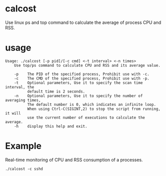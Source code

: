 # calcost
Use linux ps and top command to calculate the average of process CPU and RSS.
# usage
```
Usage: ./calcost [-p pid]/[-c cmd] <-t interval> <-n times>
    Use top/ps command to calculate CPU and RSS and its average value.

    -p    The PID of the specified process, Prohibit use with -c.
    -c    The CMD of the specified process, Prohibit use with -p.
    -t    Optional parameters, Use it to specify the scan time interval, the
          default time is 2 seconds.
    -n    Optional parameters, Use it to specify the number of averaging times,
          The default number is 0, which indicates an infinite loop.
          When using Ctrl-C(SIGINT,2) to stop the script from running, it will 
          use the current number of executions to calculate the average.
    -h    display this help and exit.
```
# Example
Real-time monitoring of CPU and RSS consumption of a processes.
```
./calcost -c sshd
```
